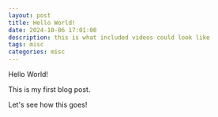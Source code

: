 ```yaml
---
layout: post
title: Hello World!
date: 2024-10-06 17:01:00
description: this is what included videos could look like
tags: misc
categories: misc
---
```


Hello World!

This is my first blog post.

Let's see how this goes!
